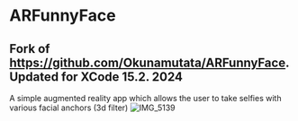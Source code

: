 # ARFunnyFace
Fork of https://github.com/Okunamutata/ARFunnyFace. Updated for XCode 15.2. 2024
-
A simple augmented reality app which allows the user to take selfies with various facial anchors (3d filter)
![IMG_5139](https://user-images.githubusercontent.com/23470005/160219738-cc591e9d-dd5f-448d-8ef0-5bd426b47eae.PNG)
